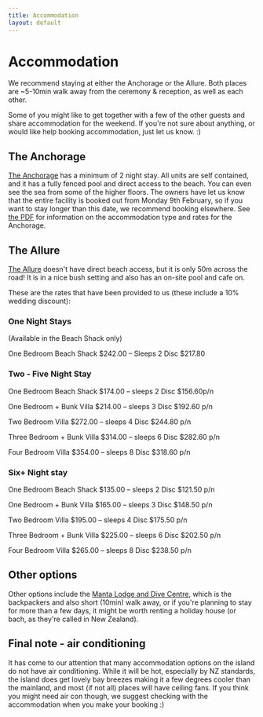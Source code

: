 ```yaml
---
title: Accommodation
layout: default
---
```


# Accommodation

We recommend staying at either the Anchorage or the Allure. Both places are ~5-10min walk away from the ceremony & reception, as well as each other.

Some of you might like to get together with a few of the other guests and share accommodation for the weekend. If you're not sure about anything, or would like help booking accommodation, just let us know. :)

## The Anchorage

[The Anchorage](http://stradbrokeresorts.com.au/) has a minimum of 2 night stay. All units are self contained, and it has a fully fenced pool and direct access to the beach. You can even see the sea from some of the higher floors. The owners have let us know that the entire facility is booked out from Monday 9th February, so if you want to stay longer than this date, we recommend booking elsewhere. See [the PDF](http://stradbrokeresorts.com.au/Library/PDF'S/TARIFFS%202014%20-%202015.pdf) for information on the accommodation type and rates for the Anchorage.

## The Allure

[The Allure](http://www.stradbrokeresorts.com/) doesn't have direct beach access, but it is only 50m across the road! It is in a nice bush setting and also has an on-site pool and cafe on. 

These are the rates that have been provided to us (these include a 10% wedding discount):

### One Night Stays
(Available in the Beach Shack only)

One Bedroom Beach Shack $242.00 – Sleeps 2 Disc $217.80

### Two - Five Night Stay 
One Bedroom Beach Shack $174.00 – sleeps 2 Disc $156.60p/n 

One Bedroom + Bunk Villa $214.00 – sleeps 3 Disc $192.60 p/n

Two Bedroom Villa $272.00 – sleeps 4 Disc $244.80 p/n 

Three Bedroom + Bunk Villa $314.00 – sleeps 6 Disc $282.60 p/n 

Four Bedroom Villa              $354.00 – sleeps 8 Disc $318.60 p/n

### Six+ Night stay
One Bedroom Beach Shack         $135.00 – sleeps 2 Disc $121.50 p/n 

One Bedroom + Bunk Villa        $165.00 – sleeps 3 Disc $148.50 p/n 

Two Bedroom Villa               $195.00 – sleeps 4 Disc $175.50 p/n 

Three Bedroom + Bunk Villa      $225.00 – sleeps 6 Disc $202.50 p/n 

Four Bedroom Villa              $265.00 – sleeps 8 Disc $238.50 p/n

## Other options

Other options include the [Manta Lodge and Dive Centre](http://www.mantalodge.com.au/), which is the backpackers and also short (10min) walk away, or if you're planning to stay for more than a few days, it might be worth renting a holiday house (or bach, as they're called in New Zealand).

## Final note - air conditioning
It has come to our attention that many accommodation options on the island do not have air conditioning. While it will be hot, especially by NZ standards, the island does get lovely bay breezes making it a few degrees cooler than the mainland, and most (if not all) places will have ceiling fans. If you think you might need air con though, we suggest checking with the accommodation when you make your booking :)

